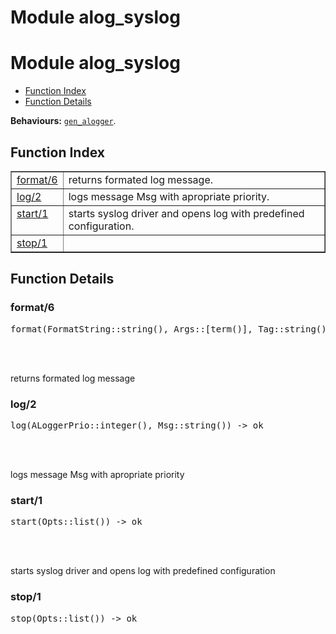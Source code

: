 Module alog_syslog
==================


<h1>Module alog_syslog</h1>

* [Function Index](#index)
* [Function Details](#functions)






__Behaviours:__ [`gen_alogger`](gen_alogger.md).

<h2><a name="index">Function Index</a></h2>



<table width="100%" border="1" cellspacing="0" cellpadding="2" summary="function index"><tr><td valign="top"><a href="#format-6">format/6</a></td><td>returns formated log message.</td></tr><tr><td valign="top"><a href="#log-2">log/2</a></td><td>logs message Msg with apropriate priority.</td></tr><tr><td valign="top"><a href="#start-1">start/1</a></td><td>starts syslog driver and opens log with predefined
configuration.</td></tr><tr><td valign="top"><a href="#stop-1">stop/1</a></td><td></td></tr></table>




<h2><a name="functions">Function Details</a></h2>


<a name="format-6"></a>

<h3>format/6</h3>





<pre>format(FormatString::string(), Args::[term()], Tag::string(), Module::atom(), Line::integer(), Pid::pid()) -> <a href="#type-io_list">io_list()</a></pre>
<br></br>




returns formated log message<a name="log-2"></a>

<h3>log/2</h3>





<pre>log(ALoggerPrio::integer(), Msg::string()) -> ok</pre>
<br></br>




logs message Msg with apropriate priority<a name="start-1"></a>

<h3>start/1</h3>





<pre>start(Opts::list()) -> ok</pre>
<br></br>




starts syslog driver and opens log with predefined
configuration<a name="stop-1"></a>

<h3>stop/1</h3>





<pre>stop(Opts::list()) -> ok</pre>
<br></br>


